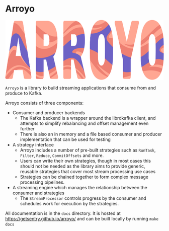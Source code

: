 # Arroyo

<p align="center">
    <img src=docs/source/_static/arroyo-banner.png width="1183px" height="190px" />
</p>

`Arroyo` is a library to build streaming applications that consume from and produce to Kafka.

Arroyo consists of three components:

* Consumer and producer backends
    - The Kafka backend is a wrapper around the librdkafka client, and attempts to simplify rebalancing and offset management even further
    - There is also an in memory and a file based consumer and producer implementation that can be used for testing
* A strategy interface
    - Arroyo includes a number of pre-built strategies such as `RunTask`, `Filter`, `Reduce`, `CommitOffsets` and more.
    - Users can write their own strategies, though in most cases this should not be needed as the library aims to provide generic, reusable strategies that cover most stream processing use cases
    - Strategies can be chained together to form complex message processing pipelines.
* A streaming engine which manages the relationship between the consumer and strategies
    - The `StreamProcessor` controls progress by the consumer and schedules work for execution by the strategies.

All documentation is in the `docs` directory. It is hosted at https://getsentry.github.io/arroyo/ and can be built locally by running `make docs`
